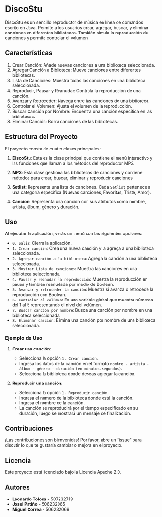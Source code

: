 # DiscoStu

DiscoStu es un sencillo reproductor de música en línea de comandos escrito en Java. Permite a los usuarios crear, agregar, buscar, y eliminar canciones en diferentes bibliotecas. También simula la reproducción de canciones y permite controlar el volumen.

## Características

1. Crear Canción: Añade nuevas canciones a una biblioteca seleccionada.
2. Agregar Canción a Biblioteca: Mueve canciones entre diferentes bibliotecas.
3. Lista de Canciones: Muestra todas las canciones en una biblioteca seleccionada.
4. Reproducir, Pausar y Reanudar: Controla la reproducción de una canción.
5. Avanzar y Retroceder: Navega entre las canciones de una biblioteca.
6. Controlar el Volumen: Ajusta el volumen de la reproducción.
7. Buscar Canción por Nombre: Encuentra una canción específica en las bibliotecas.
8. Eliminar Canción: Borra canciones de las bibliotecas.

## Estructura del Proyecto

El proyecto consta de cuatro clases principales:

1. **DiscoStu**: Esta es la clase principal que contiene el menú interactivo y las funciones que llaman a los métodos del reproductor MP3.

2. **MP3**: Esta clase gestiona las bibliotecas de canciones y contiene métodos para crear, buscar, eliminar y reproducir canciones.

3. **Setlist**: Representa una lista de canciones. Cada `Setlist` pertenece a una categoría específica (Nuevas canciones, Favoritas, Triste, Amor).

4. **Cancion**: Representa una canción con sus atributos como nombre, artista, álbum, género y duración.
   

## Uso

Al ejecutar la aplicación, verás un menú con las siguientes opciones:

- `0. Salir`: Cierra la aplicación.
- `1. Crear canción`: Crea una nueva canción y la agrega a una biblioteca seleccionada.
- `2. Agregar canción a la biblioteca`: Agrega la canción a una biblioteca seleccionada.
- `3. Mostrar Lista de canciones`: Muestra las canciones en una biblioteca seleccionada.
- `4. Pausar y reanudar la reproducción`: Muestra la reproducción en pausa y también reanudada por medio de Boolean.
- `5. Avanzar y retroceder la canción`: Muestra si avanza o retrocede la reproducción con Boolean.
- `6. Controlar el volúmen`: Es una variable global que muestra números del 1 al 5 representando el nivel del volúmen.
- `7. Buscar canción por nombre`: Busca una canción por nombre en una biblioteca seleccionada.
- `8. Eliminar canción`: Elimina una canción por nombre de una biblioteca seleccionada.

### Ejemplo de Uso

1. **Crear una canción**:
   - Selecciona la opción `1. Crear canción`.
   - Ingresa los datos de la canción en el formato `nombre - artista - álbum - género - duración (en minutos.segundos)`.
   - Selecciona la biblioteca donde deseas agregar la canción.

2. **Reproducir una canción**:
   - Selecciona la opción `1. Reproducir canción`.
   - Ingresa el número de la biblioteca donde está la canción.
   - Ingresa el nombre de la canción.
   - La canción se reproducirá por el tiempo especificado en su duración, luego se mostrará un mensaje de finalización.

## Contribuciones

¡Las contribuciones son bienvenidas! Por favor, abre un "issue" para discutir lo que te gustaría cambiar o mejora en el proyecto.

## Licencia

Este proyecto está licenciado bajo la Licencia Apache 2.0.

## Autores

- **Leonardo Tolosa** - 507232713
- **Josel Patiño** - 506232065
- **Miguel Correa** - 506232069
